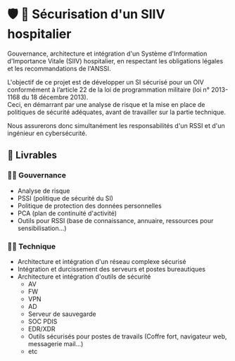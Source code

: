# :shield: :hospital: Sécurisation d'un SIIV hospitalier
Gouvernance, architecture et intégration d'un Système d'Information d'Importance Vitale (SIIV) hospitalier, en respectant les obligations légales et les recommandations de l'ANSSI.

L'objectif de ce projet est de développer un SI sécurisé pour un OIV conformément à l’article 22 de la loi de programmation militaire (loi n° 2013-1168 du 18 décembre 2013).  
Ceci, en démarrant par une analyse de risque et la mise en place de politiques de sécurité adéquates, avant de travailler sur la partie technique. 

Nous assurerons donc simultanément les responsabilités d'un RSSI et d'un ingénieur en cybersécurité.

## :bookmark_tabs: Livrables
### :man_judge: Gouvernance
- Analyse de risque
- PSSI (politique de sécurité du SI)
- Politique de protection des données personnelles 
- PCA (plan de continuité d'activité)
- Outils pour RSSI (base de connaissance, annuaire, ressources pour sensibilisation...)

### :closed_lock_with_key:🌐	Technique
- Architecture et intégration d'un réseau complexe sécurisé
- Intégration et durcissement des serveurs et postes bureautiques
- Architecture et intégration d'outils de sécurité
  - AV
  - FW
  - VPN
  - AD
  - Serveur de sauvegarde
  - SOC PDIS
  - EDR/XDR
  - Outils sécurisés pour postes de travails (Coffre fort, navigateur web, messagerie mail...)
  - etc
